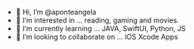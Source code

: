 - 👋 Hi, I’m @aponteangela
- 👀 I’m interested in ... reading, gaming and movies.
- 🌱 I’m currently learning ... JAVA, SwiftUI, Python, JS
- 💞️ I’m looking to collaborate on ... iOS Xcode Apps

<!---
aponteangela/aponteangela is a ✨ special ✨ repository because its `README.md` (this file) appears on your GitHub profile.
You can click the Preview link to take a look at your changes.
--->
